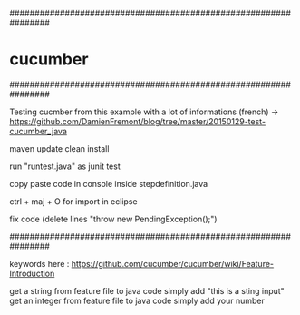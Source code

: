 ################################################################
# cucumber
################################################################

Testing cucmber from this example with a lot of informations (french)
-> https://github.com/DamienFremont/blog/tree/master/20150129-test-cucumber_java


maven update clean install

run "runtest.java" as junit test

copy paste code in console inside stepdefinition.java

ctrl + maj + O for import in eclipse

fix code (delete lines "throw new PendingException();")


################################################################


keywords here : https://github.com/cucumber/cucumber/wiki/Feature-Introduction

get a string   from feature file to java code simply add "this is a sting input"
get an integer from feature file to java code simply add your number



